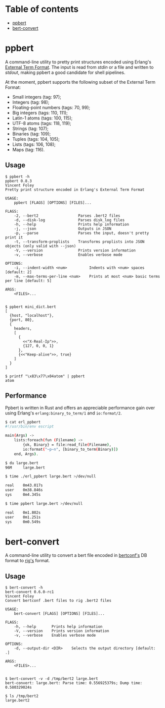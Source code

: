 # Table of contents

- [ppbert](#ppbert)
- [bert-convert](#bert-convert)

# ppbert

A command-line utility to pretty print structures encoded using
Erlang's [External Term Format](http://erlang.org/doc/apps/erts/erl_ext_dist.html).
The input is read from *stdin* or a file and written to *stdout*,
making ppbert a good candidate for shell pipelines.

At the moment, ppbert supports the following subset of the External
Term Format:

- Small integers (tag: 97);
- Integers (tag: 98);
- Floating-point numbers (tags: 70, 99);
- Big integers (tags: 110, 111);
- Latin-1 atoms (tags: 100, 115);
- UTF-8 atoms (tags: 118, 119);
- Strings (tag: 107);
- Binaries (tag: 109);
- Tuples (tags: 104, 105);
- Lists (tags: 106, 108);
- Maps (tag: 116).


## Usage

```
$ ppbert -h
ppbert 0.8.3
Vincent Foley
Pretty print structure encoded in Erlang's External Term Format

USAGE:
    ppbert [FLAGS] [OPTIONS] [FILES]...

FLAGS:
    -2, --bert2                  Parses .bert2 files
    -d, --disk-log               Parses disk_log files
    -h, --help                   Prints help information
    -j, --json                   Outputs in JSON
    -p, --parse                  Parses the input, doesn't pretty print it
    -t, --transform-proplists    Transforms proplists into JSON objects (only valid with --json)
    -V, --version                Prints version information
    -v, --verbose                Enables verbose mode

OPTIONS:
    -i, --indent-width <num>          Indents with <num> spaces [default: 2]
    -m, --max-terms-per-line <num>    Prints at most <num> basic terms per line [default: 5]

ARGS:
    <FILES>...


$ ppbert mini_dict.bert
[
  {host, "localhost"},
  {port, 80},
  {
    headers,
    [
      {
        <<"X-Real-Ip">>,
        {127, 0, 0, 1}
      },
      {<<"Keep-alive">>, true}
    ]
  }
]

$ printf "\x83\x77\x04atom" | ppbert
atom
```

## Performance

Ppbert is written in Rust and offers an appreciable performance gain
over using Erlang's `erlang:binary_to_term/1` and `io:format/2`.

```sh
$ cat erl_ppbert
#!/usr/bin/env escript

main(Args) ->
    lists:foreach(fun (Filename) ->
        {ok, Binary} = file:read_file(Filename),
        io:format("~p~n", [binary_to_term(Binary)])
    end, Args).

$ du large.bert
96M     large.bert

$ time ./erl_ppbert large.bert >/dev/null

real	0m43.017s
user	0m38.846s
sys 	0m4.345s

$ time ppbert large.bert >/dev/null

real	0m1.802s
user	0m1.251s
sys     0m0.549s
```

# bert-convert

A command-line utility to convert a bert file encoded in
[bertconf's](https://github.com/ferd/bertconf) DB format to
[rig's](https://github.com/lpgauth/rig) format.

## Usage

```
$ bert-convert -h
bert-convert 0.6.0-rc1
Vincent Foley
Convert bertconf .bert files to rig .bert2 files

USAGE:
    bert-convert [FLAGS] [OPTIONS] [FILES]...

FLAGS:
    -h, --help       Prints help information
    -V, --version    Prints version information
    -v, --verbose    Enables verbose mode

OPTIONS:
    -d, --output-dir <DIR>    Selects the output directory [default: .]

ARGS:
    <FILES>...


$ bert-convert -v -d /tmp/bert2 large.bert
bert-convert: large.bert: Parse time: 0.556925379s; Dump time: 0.580329024s

$ ls /tmp/bert2
large.bert2
```
